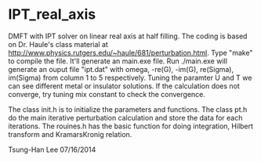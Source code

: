 IPT_real_axis
=============

DMFT with IPT solver on linear real axis at half filling. The coding is based on Dr. Haule's class material at http://www.physics.rutgers.edu/~haule/681/perturbation.html. Type "make" to compile the file. It'll generate an main.exe file. Run ./main.exe will generate an ouput file "ipt.dat" with omega, -re(G), -im(G), re(Sigma), im(Sigma) from column 1 to 5 respectively. Tuning the paramter U and T we can see different metal or insulator solutions. If the calculation does not converge, try tuning mix constant to check the convergence.

The class init.h is to initialize the parameters and functions. The class pt.h do the main iterative perturbation calculation and store the data for each iterations. The rouines.h has the basic function for doing integration, Hilbert transform and KramarsKronig relation.

Tsung-Han Lee 07/16/2014
